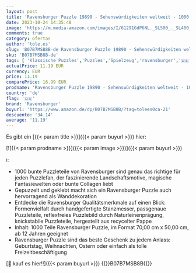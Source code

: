 ```yaml
---
layout: post
title: 'Ravensburger Puzzle 19890 - Sehenswürdigkeiten weltweit - 1000 Teile Puzzle für Erwachsene und Kinder ab 14 Jahren  Motiv mit Big Ben  Freiheitsstatue und mehr'
date: 2023-10-24 14:35:48
image: 'https://m.media-amazon.com/images/I/61291GdP6NL._SL500_._SL400_.jpg'
comments: true
category: ofertas
author: 'tole.es'
slug: 'B07B7MSB8B-de Ravensburger Puzzle 19890 - Sehenswürdigkeiten weltweit -...'
sku: 'B07B7MSB8B-de'
tags: [ 'Klassische Puzzles','Puzzles','Spielzeug','ravensburger','🇩🇪', ]
actualPrice: 11.19 EUR
currency: EUR
price: 11.19
comparePrice: 16.99 EUR
prodname: 'Ravensburger Puzzle 19890 - Sehenswürdigkeiten weltweit - 1000 Teile Puzzle für Erwachsene und Kinder ab 14 Jahren  Motiv mit Big Ben  Freiheitsstatue und mehr'
country: 'de'
flag: '🇩🇪'
brand: 'Ravensburger'
buyurl: 'https://www.amazon.de/dp/B07B7MSB8B/?tag=tolees0ca-21'
descuento: '34.14'
average: '11.19'
---
```


Es gibt ein [{{< param title >}}]({{< param buyurl >}}) hier:

[![{{< param prodname >}}]({{< param image >}})]({{< param buyurl >}})

ℹ️:

- 1000 bunte Puzzleteile von Ravensburger sind genau das richtige für jeden Puzzlefan, der faszinierende Landschaftsmotive, magische Fantasiewelten oder bunte Collagen liebt
- Gepuzzelt und geklebt macht sich ein Ravensburger Puzzle auch hervorragend als Wanddekoration
- Entdecke die Ravensburger Qualitätsmerkmale auf einen Blick: Formenvielfalt durch handgefertigte Stanzmesser, passgenaue Puzzleteile, reflexfreies Puzzlebild durch Naturleinenprägung, knickstabile Puzzleteile, hergestellt aus recycelter Pappe
- Inhalt: 1000 Teile Ravensburger Puzzle, im Format 70,00 cm x 50,00 cm, ab 12 Jahren geeignet
- Ravensburger Puzzle sind das beste Geschenk zu jedem Anlass: Geburtstag, Weihnachten, Ostern oder einfach als tolle Freizeitbeschäftigung

[🛒 kauf es hier!!]({{< param buyurl >}})
{{<world>}}B07B7MSB8B{{</world>}}
